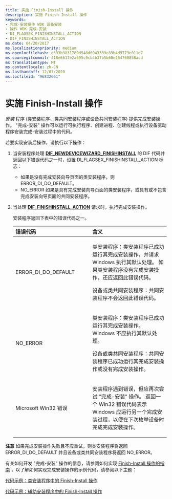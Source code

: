 ```yaml
---
title: 实施 Finish-Install 操作
description: 实施 Finish-Install 操作
keywords:
- 完成-安装操作 WDK 设备安装
- 操作 WDK 完成-安装
- DI_FLAGSEX_FINISHINSTALL_ACTION
- DIF_FINISHINSTALL_ACTION
ms.date: 04/20/2017
ms.localizationpriority: medium
ms.openlocfilehash: e593b3831789d548d6943339c83b4d9773e011e7
ms.sourcegitcommit: 418e6617e2a695c9cb4b37b5b60e264760858acd
ms.translationtype: MT
ms.contentlocale: zh-CN
ms.lasthandoff: 12/07/2020
ms.locfileid: "96832661"
---
```

# <a name="implementing-finish-install-actions"></a>实施 Finish-Install 操作


*安装* 程序 (类安装程序、类共同安装程序或设备共同安装程序) 提供完成安装操作。 "完成-安装" 操作可以运行可执行程序、创建进程、创建线程或执行设备驱动程序安装完成-安装过程中的代码。

若要实现安装后操作，请执行以下操作：

1.  当安装程序处理 [**DIF_NEWDEVICEWIZARD_FINISHINSTALL**](./dif-newdevicewizard-finishinstall.md) 的 DIF 代码并返回以下错误代码之一时，设置 DI_FLAGSEX_FINISHINSTALL_ACTION 标志：
    -   如果是没有完成安装向导页面的类安装程序，则 ERROR_DI_DO_DEFAULT。
    -   NO_ERROR 如果是具有完成安装向导页面的类安装程序，或具有或不包含完成安装向导页面的共同安装程序。

2.  当处理 [**DIF_FINISHINSTALL_ACTION**](./dif-finishinstall-action.md) 请求时，执行完成安装操作。

    安装程序返回下表中的错误代码之一。

    <table>
    <colgroup>
    <col width="50%" />
    <col width="50%" />
    </colgroup>
    <thead>
    <tr class="header">
    <th align="left">错误代码</th>
    <th align="left">含义</th>
    </tr>
    </thead>
    <tbody>
    <tr class="odd">
    <td align="left"><p>ERROR_DI_DO_DEFAULT</p></td>
    <td align="left"><p>类安装程序：类安装程序已成功运行其完成安装操作，并请求 Windows 执行其默认处理。 如果类安装程序没有完成安装操作，还应返回此错误代码。</p>
    <p>设备或类共同安装程序：共同安装程序不会返回此错误代码。</p></td>
    </tr>
    <tr class="even">
    <td align="left"><p>NO_ERROR</p></td>
    <td align="left"><p>类安装程序：类安装程序已成功运行其完成安装操作。 Windows 不应执行其默认处理。</p>
    <p>设备或类共同安装程序：共同安装程序已成功运行其完成安装操作或没有完成安装操作。</p></td>
    </tr>
    <tr class="odd">
    <td align="left"><p>Microsoft Win32 错误</p></td>
    <td align="left"><p>安装程序遇到错误，但应再次尝试 "完成-安装" 操作。 返回一个 Win32 错误代码表示 Windows 应运行另一个完成安装过程，以便在下次枚举设备时完成完成安装操作。</p></td>
    </tr>
    </tbody>
    </table>




**注意**   如果完成安装操作失败且不应重试，则类安装程序将返回 ERROR_DI_DO_DEFAULT 并且设备或类共同安装程序将返回 NO_ERROR。




有关如何开发 "完成-安装" 操作的信息，请参阅如何实现 [Finish-Install 操作的指南](guidelines-for-implementing-finish-install-actions.md) ，以了解如何实现完成安装操作的示例代码，请参阅以下主题：

[代码示例：类安装程序中的 Finish-Install 操作](code-example--finish-install-actions-in-a-class-installer.md)

[代码示例：辅助安装程序中的 Finish-Install 操作](code-example--finish-install-actions-in-a-co-installer.md)

